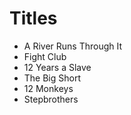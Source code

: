 # Titles

- A River Runs Through It
- Fight Club
- 12 Years a Slave
- The Big Short
- 12 Monkeys
- Stepbrothers